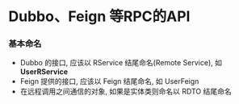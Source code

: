 # Dubbo、Feign 等RPC的API


### 基本命名

* Dubbo 的接口, 应该以 RService 结尾命名(Remote Service), 如 **UserRService** 
* Feign 提供的接口, 应该以 Feign 结尾命名, 如 UserFeign
* 在远程调用之间通信的对象, 如果是实体类则命名以 RDTO 结尾命名